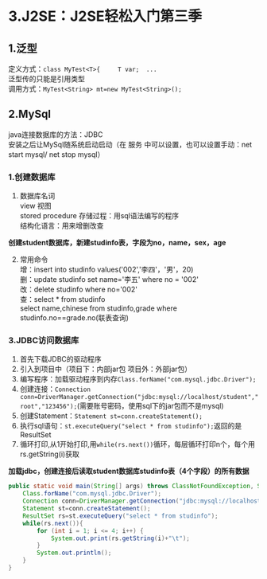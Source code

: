 # 3.J2SE：J2SE轻松入门第三季  

## 1.泛型  
定义方式：``class MyTest<T>{     T var;  ...``  
泛型传的只能是引用类型  
调用方式：``MyTest<String> mt=new MyTest<String>();``  

## 2.MySql  
java连接数据库的方法：JDBC  
安装之后让MySql随系统启动启动（在 服务 中可以设置，也可以设置手动：net start mysql/ net stop mysql）  
### 1.创建数据库  
1. 数据库名词  
view 视图  
stored procedure 存储过程：用sql语法编写的程序  
结构化语言：用来增删改查  

**创建student数据库，新建studinfo表，字段为no，name，sex，age**

2. 常用命令  
增：insert into studinfo values('002','李四'，'男'，20)  
删：update studinfo set name='李五' where no = '002'    
改：delete studinfo where no='002'  
查：select * from studinfo  
select name,chinese from studinfo,grade where studinfo.no==grade.no(联表查询)  

### 3.JDBC访问数据库  
1. 首先下载JDBC的驱动程序  
2. 引入到项目中（项目下：内部jar包  项目外：外部jar包）  
3. 编写程序：加载驱动程序到内存``Class.forName("com.mysql.jdbc.Driver");``   
4. 创建连接：``Connection conn=DriverManager.getConnection("jdbc:mysql://localhost/student","root","123456");``(需要账号密码，使用sql下的jar包而不是mysql)  
5. 创建Statement：``Statement st=conn.createStatement();``  
6. 执行sql语句：``st.executeQuery("select * from studinfo");``返回的是ResultSet  
7. 循环打印,从1开始打印,用``while(rs.next())``循环，每层循环打印n个，每个用rs.getString(i)获取  

**加载jdbc，创建连接后读取student数据库studinfo表（4个字段）的所有数据**  
```java
public static void main(String[] args) throws ClassNotFoundException, SQLException {
	Class.forName("com.mysql.jdbc.Driver");
	Connection conn=DriverManager.getConnection("jdbc:mysql://localhost/student", "root", "123456");
	Statement st=conn.createStatement();
	ResultSet rs=st.executeQuery("select * from studinfo");
	while(rs.next()){
		for (int i = 1; i <= 4; i++) {
			System.out.print(rs.getString(i)+"\t");
		}
		System.out.println();
	}
}
```  







